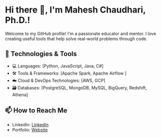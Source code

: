 # Hi there 👋, I'm Mahesh Chaudhari, Ph.D.!

Welcome to my GitHub profile! I'm a passionate educator and mentor. I love creating useful tools that help solve real-world problems through code.

## 🔧 Technologies & Tools
- 💻 Languages: [Python, JavaScript, Java, C#]
- 🛠️ Tools & Frameworks: [Apache Spark, Apache Airflow ]
- ☁️ Cloud & DevOps Technologies: [AWS, GCP]
- 🗃️ Databases: [PostgreSQL, MongoDB, MySQL, BigQuery, Redshift, Athena]

## 📫 How to Reach Me
- LinkedIn: [LinkedIn](https://www.linkedin.com/in/maheshchaudhari/)
- Portfolio: [Website](https://maheshchaudhari.com/)
<!--
**mchaudhari2023/mchaudhari2023** is a ✨ _special_ ✨ repository because its `README.md` (this file) appears on your GitHub profile.

Here are some ideas to get you started:

- 🔭 I’m currently working on ...
- 🌱 I’m currently learning ...
- 👯 I’m looking to collaborate on ...
- 🤔 I’m looking for help with ...
- 💬 Ask me about ...
- 📫 How to reach me: ...
- 😄 Pronouns: ...
- ⚡ Fun fact: ...
-->

